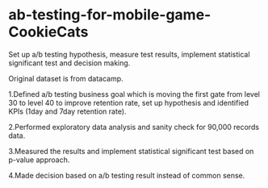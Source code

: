 # ab-testing-for-mobile-game-CookieCats
Set up a/b testing hypothesis, measure test results, implement statistical significant test and decision making.

Original dataset is from datacamp.

1.Defined a/b testing business goal which is moving the first gate from level 30 to level 40 to improve retention rate, set up hypothesis and identified KPIs (1day and 7day retention rate).

2.Performed exploratory data analysis and sanity check for 90,000 records data.

3.Measured the results and implement statistical significant test based on p-value approach.

4.Made decision based on a/b testing result instead of common sense. 

